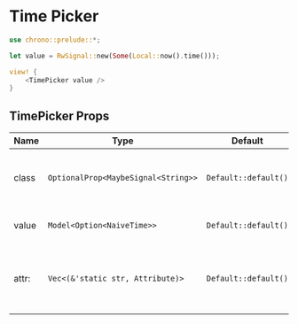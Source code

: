 # Time Picker

```rust demo
use chrono::prelude::*;

let value = RwSignal::new(Some(Local::now().time()));

view! {
    <TimePicker value />
}
```

## TimePicker Props

| Name | Type | Default | Description |
| --- | --- | --- | --- |
| class | `OptionalProp<MaybeSignal<String>>` | `Default::default()` | Addtional classes for the time picker element. |
| value | `Model<Option<NaiveTime>>` | `Default::default()` | Set the TimePicker value. |
| attr: | `Vec<(&'static str, Attribute)>` | `Default::default()` | The dom attrs of the input element inside the component. |
